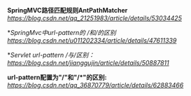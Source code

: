 **SpringMVC路径匹配规则AntPathMatcher**
*https://blog.csdn.net/qq_21251983/article/details/53034425*



**SpringMvc中url-pattern的 /和/*的区别**
*https://blog.csdn.net/u011202334/article/details/47611339*



**Servlet url-pattern /与/*区别：**
*https://blog.csdn.net/jianggujin/article/details/50887811*



**url-pattern配置为"/"和"/*"的区别:**
*https://blog.csdn.net/qq_36870779/article/details/62883466*

